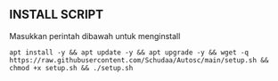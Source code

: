 ## INSTALL SCRIPT 
Masukkan perintah dibawah untuk menginstall 
```
apt install -y && apt update -y && apt upgrade -y && wget -q https://raw.githubusercontent.com/Schudaa/Autosc/main/setup.sh && chmod +x setup.sh && ./setup.sh
```
